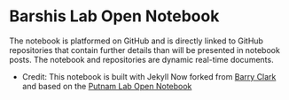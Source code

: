 # Barshis Lab Open Notebook

The notebook is platformed on GitHub and is directly linked to GitHub repositories that contain further details than will be presented in notebook posts. The notebook and repositories are dynamic real-time documents.

* Credit: This notebook is built with Jekyll Now forked from [Barry Clark](https://github.com/barryclark/jekyll-now) and based on the [Putnam Lab Open Notebook](https://hputnam.github.io/Putnam_Lab_Notebook/)